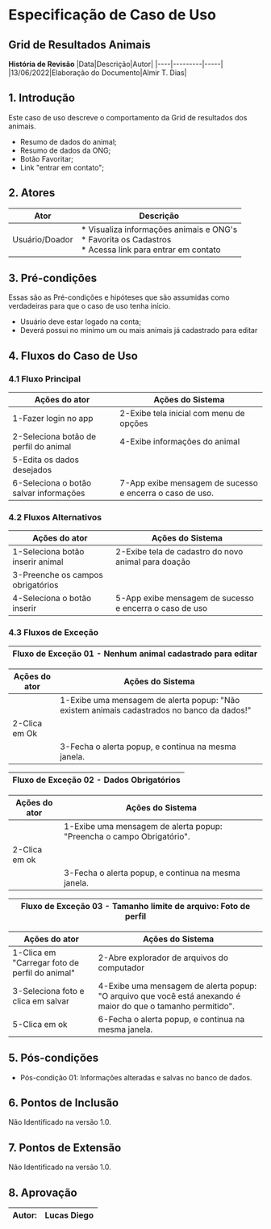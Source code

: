# Especificação de Caso de Uso
## Grid de Resultados Animais

**História de Revisão**
|Data|Descrição|Autor|
|----|---------|-----|
|13/06/2022|Elaboração do Documento|Almir T. Dias|


## 1. Introdução
Este caso de uso descreve o comportamento da Grid de resultados dos animais.
* Resumo de dados do animal;
* Resumo de dados da ONG;
* Botão Favoritar;
* Link "entrar em contato";

## 2. Atores
|Ator|Descrição|
|----|---------|
|Usuário/Doador|* Visualiza informações animais e ONG's <br/> * Favorita os Cadastros <br/> * Acessa link para entrar em contato|

## 3. Pré-condições
Essas são as Pré-condições e hipóteses que são assumidas como verdadeiras para que o caso de uso tenha início.
* Usuário deve estar logado na conta;
* Deverá possui no minimo um ou mais animais já cadastrado para editar

## 4. Fluxos do Caso de Uso
### 4.1 Fluxo Principal
|Ações do ator|Ações do Sistema|
|-------------|----------------|
|1-Fazer login no app|2-Exibe tela inicial com menu de opções|
|2-Seleciona botão de perfil do animal|4-Exibe informações do animal|
|5-Edita os dados desejados| |
|6-Seleciona o botão salvar informações|7-App exibe mensagem de sucesso e encerra o caso de uso.|

### 4.2 Fluxos Alternativos
|Ações do ator|Ações do Sistema|
|-------------|----------------|
|1-Seleciona botão inserir animal|2-Exibe tela de cadastro do novo animal para doação|
|3-Preenche os campos obrigatórios| |
|4-Seleciona o botão inserir|5-App exibe mensagem de sucesso e encerra o caso de uso|

### 4.3 Fluxos de Exceção
|Fluxo de Exceção 01 - Nenhum animal cadastrado para editar|
|----------------------------------------------------------|

|Ações do ator|Ações do Sistema|
|-------------|----------------|
| |1-Exibe uma mensagem de alerta popup: "Não existem animais cadastrados no banco da dados!"|
|2-Clica em Ok| |
| |3-Fecha o alerta popup, e continua na mesma janela.|

|Fluxo de Exceção 02 - Dados Obrigatórios|
|----------------------------------------|

|Ações do ator|Ações do Sistema|
|-------------|----------------|
| |1-Exibe uma mensagem de alerta popup: "Preencha o campo Obrigatório".|
|2-Clica em ok| |
| |3-Fecha o alerta popup, e continua na mesma janela.|

|Fluxo de Exceção 03 - Tamanho limite de arquivo: Foto de perfil|
|---------------------------------------------------------------|

|Ações do ator|Ações do Sistema|
|-------------|----------------|
|1-Clica em "Carregar foto de perfil do animal"|2-Abre explorador de arquivos do computador|
|3-Seleciona foto e clica em salvar|4-Exibe uma mensagem de alerta popup: "O arquivo que você está anexando é maior do que o tamanho permitido".|
|5-Clica em ok|6-Fecha o alerta popup, e continua na mesma janela.|

## 5. Pós-condições
* Pós-condição 01: Informações alteradas e salvas no banco de dados.

## 6. Pontos de Inclusão
Não Identificado na versão 1.0.

## 7. Pontos de Extensão
Não Identificado na versão 1.0.

## 8. Aprovação

|Autor:|Lucas Diego|
|------|-----------|
